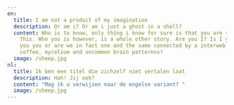```yaml
---
en:
  title: I am not a product of my imagination
  description: Or am i? Or am i just a ghost in a shell?
  content: Who is to know, only thing i know for sure is that you are reading
    this. Who you is however, is a whole other story. Are you I? Is I you? Are
    you you or are we in fact one and the same connected by a interweb of pizza,
    coffee, mycelium and uncommon brain patternns?
  image: /sheep.jpg
nl:
  title: Ik ben een titel die zichzelf niet vertalen laat
  description: Hah! Jij ook?
  content: "Mag ik u verwijzen naar de engelse variant? "
  image: /sheep.jpg
---
```

